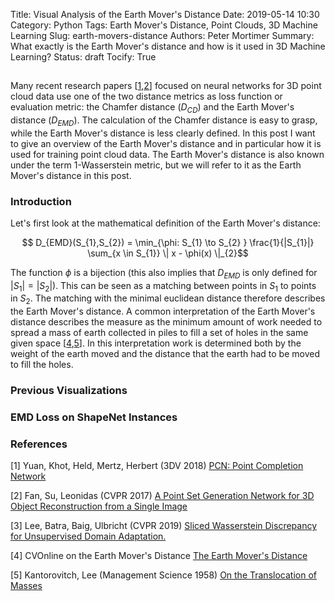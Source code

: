 Title: Visual Analysis of the Earth Mover's Distance
Date: 2019-05-14 10:30
Category: Python
Tags: Earth Mover's Distance, Point Clouds, 3D Machine Learning
Slug: earth-movers-distance
Authors: Peter Mortimer
Summary: What exactly is the Earth Mover's distance and how is it used in 3D Machine Learning?
Status: draft
Tocify: True

<h1 style="visibility:hidden;;font-size:1px;">Visual Analysis of the Earth Mover's Distance</h1>

Many recent research papers [[1](#pcn),[2](#pointoutnet)] focused on neural networks for 3D point cloud data use one of the two distance metrics as loss function or evaluation metric: the Chamfer distance ($D_{CD}$) and the Earth Mover's distance ($D_{EMD}$). The calculation of the Chamfer distance is easy to grasp, while the Earth Mover's distance is less clearly defined. In this post I want to give an overview of the Earth Mover's distance and in particular how it is used for training point cloud data. The Earth Mover's distance is also known under the term 1-Wasserstein metric, but we will refer to it as the Earth Mover's distance in this post.

### Introduction

Let's first look at the mathematical definition of the Earth Mover's distance:

$$ D_{EMD}(S_{1},S_{2}) = \min_{\phi: S_{1} \to S_{2} } \frac{1}{|S_{1}|} \sum_{x \in S_{1}} \| x - \phi(x) \|_{2}$$

The function $\phi$ is a bijection (this also implies that $D_{EMD}$ is only defined for $|S_{1}| = |S_{2}|$). This can be seen as a matching between points in $S_{1}$ to points in $S_{2}$. The matching with the minimal euclidean distance therefore describes the Earth Mover's distance.
A common interpretation of the Earth Mover's distance describes the measure as the minimum amount of work needed to spread a mass of earth collected in piles to fill a set of holes in the same given space [[4](#cvonline_emd),[5](#translocation)]. In this interpretation work is determined both by the weight of the earth moved and the distance that the earth had to be moved to fill the holes.

### Previous Visualizations

<!-- cite the point cloud paper with Expected cost values for EMD and Chamfer Dist. -->

### EMD Loss on ShapeNet Instances

<!-- create graphs/visualizations that show the EMD loss for different euler angles/translations -->


### References

<span id='pcn'>[1] Yuan, Khot, Held, Mertz, Herbert (3DV 2018) [PCN: Point Completion Network](https://www.cs.cmu.edu/~wyuan1/pcn/)</span>

<span id='pointoutnet'>[2] Fan, Su, Leonidas (CVPR 2017) [A Point Set Generation Network for 3D Object Reconstruction from a Single Image](https://arxiv.org/abs/1612.00603)</span>

<span id='swd'>[3] Lee, Batra, Baig, Ulbricht (CVPR 2019) [Sliced Wasserstein Discrepancy for Unsupervised Domain Adaptation.](https://arxiv.org/abs/1903.04064)</span>

<span id='cvonline_emd'>[4] CVOnline on the Earth Mover's Distance [The Earth Mover's Distance](http://homepages.inf.ed.ac.uk/rbf/CVonline/LOCAL_COPIES/RUBNER/emd.htm)</span>


<span id='translocation'>[5] Kantorovitch, Lee (Management Science 1958) [On the Translocation of Masses](https://web.eecs.umich.edu/~pettie/matching/Kantorovitch-translocation-of-masses-1942.pdf)</span>

